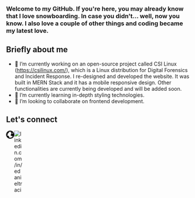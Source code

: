 ### Welcome to my GitHub. If you're here, you may already know that I love snowboarding. In case you didn't... well, now you know. I also love a couple of other things and coding became my latest love. 

## Briefly about me

- 🔭 I’m currently working on an open-source project called CSI Linux (https://csilinux.com/), which is a Linux distribution for Digital Forensics and Incident Response. I re-designed and developed the website. It was built in MERN Stack and it has a mobile responsive design. Other functionalities are currently being developed and will be added soon.
- 🌱 I’m currently learning in-depth styling technologies. 
- 👯 I’m looking to collaborate on frontend development.



## Let's connect
[<img align="left" alt="https://danieltraci.tech" width="22px" src="https://raw.githubusercontent.com/iconic/open-iconic/master/svg/globe.svg" />][website]
[<img align="left" alt="linkedin.com/in/edanieltraci" width="22px" src="https://cdn.jsdelivr.net/npm/simple-icons@v3/icons/linkedin.svg" />][linkedin]


[website]: https://danieltraci.tech
[linkedin]: https://www.linkedin.com/in/edanieltraci
